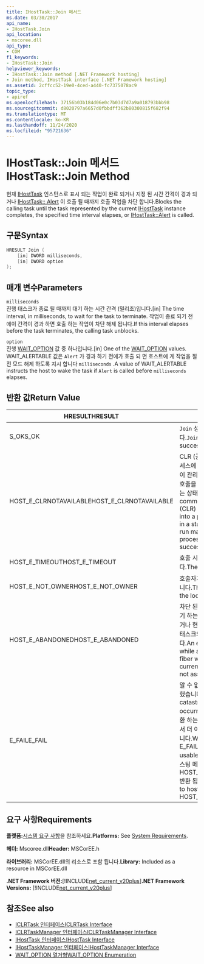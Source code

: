 ```yaml
---
title: IHostTask::Join 메서드
ms.date: 03/30/2017
api_name:
- IHostTask.Join
api_location:
- mscoree.dll
api_type:
- COM
f1_keywords:
- IHostTask::Join
helpviewer_keywords:
- IHostTask::Join method [.NET Framework hosting]
- Join method, IHostTask interface [.NET Framework hosting]
ms.assetid: 2cffcc52-19e0-4ced-a440-fc7375078ac9
topic_type:
- apiref
ms.openlocfilehash: 37156b03b184d06e0c7b03d7d7a9a018793bbb98
ms.sourcegitcommit: d8020797a6657d0fbbdff362b80300815f682f94
ms.translationtype: MT
ms.contentlocale: ko-KR
ms.lasthandoff: 11/24/2020
ms.locfileid: "95721636"
---
```

# <a name="ihosttaskjoin-method"></a><span data-ttu-id="b4259-102">IHostTask::Join 메서드</span><span class="sxs-lookup"><span data-stu-id="b4259-102">IHostTask::Join Method</span></span>

<span data-ttu-id="b4259-103">현재 [IHostTask](ihosttask-interface.md) 인스턴스로 표시 되는 작업이 완료 되거나 지정 된 시간 간격이 경과 되거나 [IHostTask:: Alert](ihosttask-alert-method.md) 이 호출 될 때까지 호출 작업을 차단 합니다.</span><span class="sxs-lookup"><span data-stu-id="b4259-103">Blocks the calling task until the task represented by the current [IHostTask](ihosttask-interface.md) instance completes, the specified time interval elapses, or [IHostTask::Alert](ihosttask-alert-method.md) is called.</span></span>  
  
## <a name="syntax"></a><span data-ttu-id="b4259-104">구문</span><span class="sxs-lookup"><span data-stu-id="b4259-104">Syntax</span></span>  
  
```cpp  
HRESULT Join (  
    [in] DWORD milliseconds,  
    [in] DWORD option  
);  
```  
  
## <a name="parameters"></a><span data-ttu-id="b4259-105">매개 변수</span><span class="sxs-lookup"><span data-stu-id="b4259-105">Parameters</span></span>  

 `milliseconds`  
 <span data-ttu-id="b4259-106">진행 태스크가 종료 될 때까지 대기 하는 시간 간격 (밀리초)입니다.</span><span class="sxs-lookup"><span data-stu-id="b4259-106">[in] The time interval, in milliseconds, to wait for the task to terminate.</span></span> <span data-ttu-id="b4259-107">작업이 종료 되기 전에이 간격이 경과 하면 호출 하는 작업이 차단 해제 됩니다.</span><span class="sxs-lookup"><span data-stu-id="b4259-107">If this interval elapses before the task terminates, the calling task unblocks.</span></span>  
  
 `option`  
 <span data-ttu-id="b4259-108">진행 [WAIT_OPTION](wait-option-enumeration.md) 값 중 하나입니다.</span><span class="sxs-lookup"><span data-stu-id="b4259-108">[in] One of the [WAIT_OPTION](wait-option-enumeration.md) values.</span></span> <span data-ttu-id="b4259-109">WAIT_ALERTABLE 값은 `Alert` 가 경과 하기 전에가 호출 되 면 호스트에 게 작업을 절전 모드 해제 하도록 지시 합니다 `milliseconds` .</span><span class="sxs-lookup"><span data-stu-id="b4259-109">A value of WAIT_ALERTABLE instructs the host to wake the task if `Alert` is called before `milliseconds` elapses.</span></span>  
  
## <a name="return-value"></a><span data-ttu-id="b4259-110">반환 값</span><span class="sxs-lookup"><span data-stu-id="b4259-110">Return Value</span></span>  
  
|<span data-ttu-id="b4259-111">HRESULT</span><span class="sxs-lookup"><span data-stu-id="b4259-111">HRESULT</span></span>|<span data-ttu-id="b4259-112">설명</span><span class="sxs-lookup"><span data-stu-id="b4259-112">Description</span></span>|  
|-------------|-----------------|  
|<span data-ttu-id="b4259-113">S_OK</span><span class="sxs-lookup"><span data-stu-id="b4259-113">S_OK</span></span>|<span data-ttu-id="b4259-114">`Join` 성공적으로 반환 되었습니다.</span><span class="sxs-lookup"><span data-stu-id="b4259-114">`Join` returned successfully.</span></span>|  
|<span data-ttu-id="b4259-115">HOST_E_CLRNOTAVAILABLE</span><span class="sxs-lookup"><span data-stu-id="b4259-115">HOST_E_CLRNOTAVAILABLE</span></span>|<span data-ttu-id="b4259-116">CLR (공용 언어 런타임)이 프로세스에 로드 되지 않았거나 CLR이 관리 코드를 실행할 수 없거나 호출을 성공적으로 처리할 수 없는 상태에 있습니다.</span><span class="sxs-lookup"><span data-stu-id="b4259-116">The common language runtime (CLR) has not been loaded into a process, or the CLR is in a state in which it cannot run managed code or process the call successfully.</span></span>|  
|<span data-ttu-id="b4259-117">HOST_E_TIMEOUT</span><span class="sxs-lookup"><span data-stu-id="b4259-117">HOST_E_TIMEOUT</span></span>|<span data-ttu-id="b4259-118">호출 시간이 초과 되었습니다.</span><span class="sxs-lookup"><span data-stu-id="b4259-118">The call timed out.</span></span>|  
|<span data-ttu-id="b4259-119">HOST_E_NOT_OWNER</span><span class="sxs-lookup"><span data-stu-id="b4259-119">HOST_E_NOT_OWNER</span></span>|<span data-ttu-id="b4259-120">호출자가 잠금을 소유 하지 않습니다.</span><span class="sxs-lookup"><span data-stu-id="b4259-120">The caller does not own the lock.</span></span>|  
|<span data-ttu-id="b4259-121">HOST_E_ABANDONED</span><span class="sxs-lookup"><span data-stu-id="b4259-121">HOST_E_ABANDONED</span></span>|<span data-ttu-id="b4259-122">차단 된 스레드나 파이버에서 대기 하는 동안 이벤트가 취소 되었거나 현재 `IHostTask` 인스턴스가 태스크와 연결 되어 있지 않습니다.</span><span class="sxs-lookup"><span data-stu-id="b4259-122">An event was canceled while a blocked thread or fiber was waiting on it, or the current `IHostTask` instance is not associated with a task.</span></span>|  
|<span data-ttu-id="b4259-123">E_FAIL</span><span class="sxs-lookup"><span data-stu-id="b4259-123">E_FAIL</span></span>|<span data-ttu-id="b4259-124">알 수 없는 치명적인 오류가 발생 했습니다.</span><span class="sxs-lookup"><span data-stu-id="b4259-124">An unknown catastrophic failure occurred.</span></span> <span data-ttu-id="b4259-125">메서드가 E_FAIL 반환 하는 경우 해당 프로세스 내에서 더 이상 CLR을 사용할 수 없습니다.</span><span class="sxs-lookup"><span data-stu-id="b4259-125">When a method returns E_FAIL, the CLR is no longer usable within the process.</span></span> <span data-ttu-id="b4259-126">호스팅 메서드를 이후에 호출 하면 HOST_E_CLRNOTAVAILABLE 반환 됩니다.</span><span class="sxs-lookup"><span data-stu-id="b4259-126">Subsequent calls to hosting methods return HOST_E_CLRNOTAVAILABLE.</span></span>|  
  
## <a name="requirements"></a><span data-ttu-id="b4259-127">요구 사항</span><span class="sxs-lookup"><span data-stu-id="b4259-127">Requirements</span></span>  

 <span data-ttu-id="b4259-128">**플랫폼:**[시스템 요구 사항](../../get-started/system-requirements.md)을 참조하세요.</span><span class="sxs-lookup"><span data-stu-id="b4259-128">**Platforms:** See [System Requirements](../../get-started/system-requirements.md).</span></span>  
  
 <span data-ttu-id="b4259-129">**헤더:** Mscoree.dll</span><span class="sxs-lookup"><span data-stu-id="b4259-129">**Header:** MSCorEE.h</span></span>  
  
 <span data-ttu-id="b4259-130">**라이브러리:** MSCorEE.dll의 리소스로 포함 됩니다.</span><span class="sxs-lookup"><span data-stu-id="b4259-130">**Library:** Included as a resource in MSCorEE.dll</span></span>  
  
 <span data-ttu-id="b4259-131">**.NET Framework 버전:**[!INCLUDE[net_current_v20plus](../../../../includes/net-current-v20plus-md.md)]</span><span class="sxs-lookup"><span data-stu-id="b4259-131">**.NET Framework Versions:** [!INCLUDE[net_current_v20plus](../../../../includes/net-current-v20plus-md.md)]</span></span>  
  
## <a name="see-also"></a><span data-ttu-id="b4259-132">참조</span><span class="sxs-lookup"><span data-stu-id="b4259-132">See also</span></span>

- [<span data-ttu-id="b4259-133">ICLRTask 인터페이스</span><span class="sxs-lookup"><span data-stu-id="b4259-133">ICLRTask Interface</span></span>](iclrtask-interface.md)
- [<span data-ttu-id="b4259-134">ICLRTaskManager 인터페이스</span><span class="sxs-lookup"><span data-stu-id="b4259-134">ICLRTaskManager Interface</span></span>](iclrtaskmanager-interface.md)
- [<span data-ttu-id="b4259-135">IHostTask 인터페이스</span><span class="sxs-lookup"><span data-stu-id="b4259-135">IHostTask Interface</span></span>](ihosttask-interface.md)
- [<span data-ttu-id="b4259-136">IHostTaskManager 인터페이스</span><span class="sxs-lookup"><span data-stu-id="b4259-136">IHostTaskManager Interface</span></span>](ihosttaskmanager-interface.md)
- [<span data-ttu-id="b4259-137">WAIT_OPTION 열거형</span><span class="sxs-lookup"><span data-stu-id="b4259-137">WAIT_OPTION Enumeration</span></span>](wait-option-enumeration.md)
